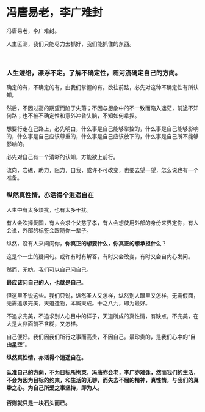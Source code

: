 # 冯唐易老，李广难封

冯唐易老，李广难封。

人生叵测，我们只能尽力去抓好，我们能抓住的东西。

&nbsp;

### 人生迹络，漂浮不定。了解不确定性，随河流确定自己的方向。

确定的有，不确定的有，由我们掌握的有。欲往前路，必先对这种不确定性有所认知。

然后，不因过高的期望而陷于失落；不因与想象中的不一致而陷入迷茫，前途不知何路；也不被不确定性和意外冲昏头脑，不知如何拿捏。

想要行走在己路上，必先明白，什么事是自己能够掌控的，什么事是自己能够影响的，什么事是自己应该尊重的，什么事是自己应该放下的，什么事是自己所不能够影响的。

必先对自己有一个清晰的认知，方能欲上前行。

流向，岩礁，助力，阻力，自我，或许不可改变，也要去望一望，怎么说也有一个准备。



### 纵然真性情，亦活得个逍遥自在

 人生中有太多烦扰，也有太多干扰。

有人会吹捧爱国，有人会求个父慈子孝，有人会想使用外部的身份来界定你，有人会说，外部的标签会跟随你一辈子。

纵然，没有人来问问你，**你真正的想要什么，你真正的想承担什么**？

这是个一生的疑问句。或许有时有解答，有时又会改变，有时又会自内心发问。

然而，无妨。我们可以自己问自己。

**最应该问自己的人，也就是自己**。

但这里不说这些。我们只说，纵然圣人又怎样，纵然别人眼里又怎样，无需假面，无需追求完美，天道造物，本属天成。十之八九，即为最好。

不追求完美，不追求别人心目中的样子，天道所成的真性情，有缺点，不完美，在大是大非面前不含糊，又怎样。

自己便好。我们因我们所行之事而高贵，不因自己。最珍贵的，是我们心中的“**自由星空**”。

**纵然真性情，亦活得个逍遥自在。**



#### 认准自己的方向，不为目标所拘束，冯唐亦会老，李广亦难逢，然而我们的生活，不会为因为目标的约束，和生活的无聊，而失去不屈的精神，真性情，与我们的真挚之心。为自己所爱之事坚持，即为人。

#### 否则就只是一块石头而已。
